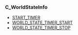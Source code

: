 ### C\_WorldStateInfo

* [START\_TIMER](https://wow.gamepedia.com/START_TIMER)
* [WORLD\_STATE\_TIMER\_START](https://wow.gamepedia.com/WORLD_STATE_TIMER_START)
* [WORLD\_STATE\_TIMER\_STOP](https://wow.gamepedia.com/WORLD_STATE_TIMER_STOP)



